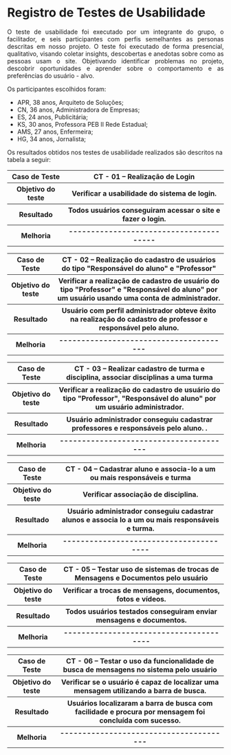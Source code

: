 # Registro de Testes de Usabilidade

<p align="justify">O teste de usabilidade foi executado por um integrante do grupo, o facilitador, e seis participantes com perfis semelhantes as personas descritas em nosso projeto. O teste foi executado de forma presencial, qualitativo, visando coletar insights, descobertas e anedotas sobre como as pessoas usam o site. Objetivando identificar problemas no projeto, descobrir oportunidades e aprender sobre o comportamento e as preferências do usuário - alvo.</p>

Os participantes escolhidos foram:

* APR, 38 anos, Arquiteto de Soluções;
* CN, 36 anos, Administradora de Empresas;
* ES, 24 anos, Publicitária;
* KS, 30 anos, Professora PEB II Rede Estadual;
* AMS, 27 anos, Enfermeira;
* HG, 34 anos, Jornalista;



Os resultados obtidos nos testes de usabilidade realizados são descritos na tabela a seguir:
  
  <table> 
<tr><th>Caso de Teste </th>
<th> CT - 01  – Realização de Login </th></tr>
<tr><th>Objetivo do teste</th>
  <th>Verificar a usabilidade do sistema de login.</th></tr>
<tr><th>Resultado</th>
  <th>Todos usuários conseguiram acessar o site e fazer o login.<br>
  </th></tr>
<tr><th>Melhoria</th>	
  <th>---------------------------------------</th></tr>
  </table>
  
  <table> 
<tr><th>Caso de Teste </th>
<th> CT - 02  – Realização do cadastro de usuários do tipo "Responsável do aluno" e "Professor" </th></tr>
<tr><th>Objetivo do teste</th>
  <th> Verificar a realização de cadastro de usuário do tipo "Professor" e "Responsável do aluno" por um usuário usando uma conta de administrador.</th></tr>
<tr><th>Resultado</th>
  <th>Usuário com perfil administrador obteve êxito na realização do cadastro de professor e responsável pelo aluno.<br>
  </th></tr>
<tr><th>Melhoria</th>	
  <th>---------------------------------------</th></tr>
  </table>
  
  <table> 
<tr><th>Caso de Teste </th>
<th> CT - 03  – Realizar cadastro de turma e disciplina, associar disciplinas a uma turma </th></tr>
<tr><th>Objetivo do teste</th>
  <th>Verificar a realização do cadastro de usuário do tipo "Professor", "Responsável do aluno"  por um usuário administrador.</th></tr>
<tr><th>Resultado</th>
  <th>Usuário administrador conseguiu cadastrar professores e responsáveis pelo aluno. .<br>
  </th></tr>
<tr><th>Melhoria</th>	
  <th>---------------------------------------</th></tr>
  </table>
  
   <table> 
<tr><th>Caso de Teste </th>
<th> CT - 04  – Cadastrar aluno e associa-lo a um ou mais responsáveis e turma </th></tr>
<tr><th>Objetivo do teste</th>
  <th>Verificar associação de disciplina.</th></tr>
<tr><th>Resultado</th>
  <th>Usuário administrador conseguiu cadastrar alunos e associa lo a um ou mais responsáveis e turma.<br>
  </th></tr>
<tr><th>Melhoria</th>	
  <th>---------------------------------------</th></tr>
  </table>
  
   <table> 
<tr><th>Caso de Teste </th>
<th> CT - 05  – Testar uso de sistemas de trocas de Mensagens e Documentos pelo usuário </th></tr>
<tr><th>Objetivo do teste</th>
  <th>Verificar a trocas de mensagens, documentos, fotos e vídeos.</th></tr>
<tr><th>Resultado</th>
  <th>Todos usuários testados conseguiram enviar mensagens e documentos.<br>
  </th></tr>
<tr><th>Melhoria</th>	
  <th>---------------------------------------</th></tr>
  </table>
  
  <table> 
<tr><th>Caso de Teste </th>
<th> CT - 06  –  Testar o uso da funcionalidade de busca de mensagens no sistema pelo usuário
</th></tr>
<tr><th>Objetivo do teste</th>
  <th>Verificar se o usuário é capaz de localizar uma mensagem utilizando a barra de busca.</th></tr>
<tr><th>Resultado</th>
  <th>Usuários localizaram a barra de busca com facilidade e procura por mensagem foi concluída com sucesso.<br>
  </th></tr>
<tr><th>Melhoria</th>	
  <th>---------------------------------------</th></tr>
  </table>
  
  
  
  
  

  
  
  
  
  
  
    

